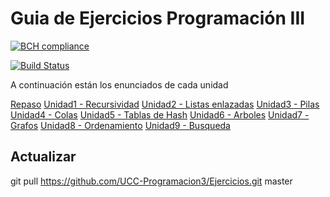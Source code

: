 Guia de Ejercicios Programación III
===================================

[![BCH compliance](https://bettercodehub.com/edge/badge/UCC-Programacion3/Ejercicios?branch=master)](https://bettercodehub.com/results/UCC-Programacion3/Ejercicios)

[![Build Status](https://travis-ci.org/UCC-Programacion3/Ejercicios.svg?branch=master)](https://travis-ci.org/UCC-Programacion3/Ejercicios)

A continuación están los enunciados de cada unidad

[Repaso](U00_Repaso)
[Unidad1 - Recursividad](U01_Recursividad)
[Unidad2 - Listas enlazadas](U02_Listas)
[Unidad3 - Pilas](U03_Pilas)
[Unidad4 - Colas](U04_Colas)
[Unidad5 - Tablas de Hash](U05_Hash)
[Unidad6 - Arboles](U06_Arbol)
[Unidad7 - Grafos](U07_Grafos)
[Unidad8 - Ordenamiento](U08_Ordenamiento)
[Unidad9 - Busqueda](U09_Busqueda)

Actualizar
----------

git pull https://github.com/UCC-Programacion3/Ejercicios.git master